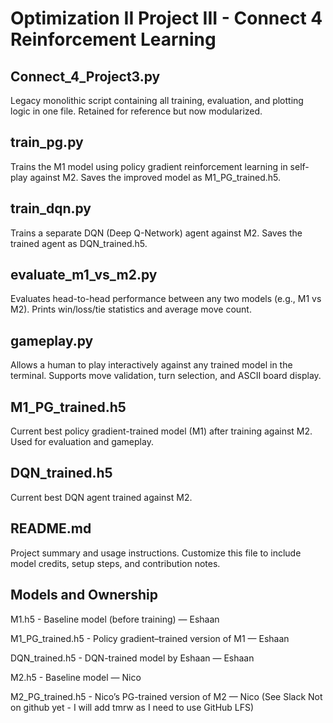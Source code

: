 # Optimization II Project III - Connect 4 Reinforcement Learning

## Connect_4_Project3.py

Legacy monolithic script containing all training, evaluation, and plotting logic in one file. Retained for reference but now modularized.

## train_pg.py

Trains the M1 model using policy gradient reinforcement learning in self-play against M2. Saves the improved model as M1_PG_trained.h5.

## train_dqn.py

Trains a separate DQN (Deep Q-Network) agent against M2. Saves the trained agent as DQN_trained.h5.

## evaluate_m1_vs_m2.py

Evaluates head-to-head performance between any two models (e.g., M1 vs M2). Prints win/loss/tie statistics and average move count.

## gameplay.py

Allows a human to play interactively against any trained model in the terminal. Supports move validation, turn selection, and ASCII board display.

## M1_PG_trained.h5

Current best policy gradient-trained model (M1) after training against M2. Used for evaluation and gameplay.

## DQN_trained.h5

Current best DQN agent trained against M2.

## README.md

Project summary and usage instructions. Customize this file to include model credits, setup steps, and contribution notes.

## Models and Ownership

M1.h5 - Baseline model (before training) — Eshaan

M1_PG_trained.h5 - Policy gradient–trained version of M1 — Eshaan

DQN_trained.h5 - DQN-trained model by Eshaan — Eshaan

M2.h5 - Baseline model — Nico

M2_PG_trained.h5 - Nico’s PG-trained version of M2 — Nico (See Slack Not on github yet - I will add tmrw as I need to use GitHub LFS)
